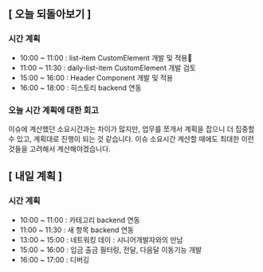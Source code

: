 ## [ 오늘 되돌아보기 ]

### 시간 계획

- 10:00 ~ 11:00 : list-item CustomElement 개발 및 적용
- 11:00 ~ 11:30 : daily-list-item CustomElement 개발 검토
- 15:00 ~ 16:00 : Header Component 개발 및 적용
- 16:00 ~ 18:00 : 히스토리 backend 연동

### 오늘 시간 계획에 대한 회고

이슈에 계산했던 소요시간과는 차이가 많지만, 업무를 쪼개서 계획을 잡으니
더 집중할 수 있고, 계획대로 진행이 되는 것 같습니다.
이슈 소요시간 계산할 때에도 최대한 이런것들을 고려해서 계산해야겠습니다.

## [ 내일 계획 ]

### 시간 계획

- 10:00 ~ 11:00 : 카테고리 backend 연동
- 11:00 ~ 11:30 : 새 항목 backend 연동
- 13:00 ~ 15:00 : 네트워킹 데이 : 시니어개발자와의 만남
- 15:00 ~ 16:00 : 입금 출금 필터링, 전달, 다음달 이동기능 개발
- 16:00 ~ 17:00 : 디버깅
